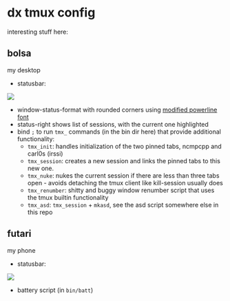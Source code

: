 # dx tmux config

interesting stuff here:

## bolsa

my desktop

* statusbar:

![](http://dump.dequis.org/KrfvB.png)

* window-status-format with rounded corners using [modified powerline font](http://dequis.org/PowerlineSymbols.otf)
* status-right shows list of sessions, with the current one highlighted
* bind `;` to run `tmx_` commands (in the bin dir here) that provide additional functionality:
    * `tmx_init`: handles initialization of the two pinned tabs, ncmpcpp and carl0s (irssi)
    * `tmx_session`: creates a new session and links the pinned tabs to this new one.
    * `tmx_nuke`: nukes the current session if there are less than three tabs open - avoids detaching the tmux client like kill-session usually does
    * `tmx_renumber`: shitty and buggy window renumber script that uses the tmux builtin functionality
    * `tmx_asd`: `tmx_session` + `mkasd`, see the asd script somewhere else in this repo

## futari

my phone

* statusbar:

![](http://dump.dequis.org/-D-6D.png)

* battery script (in `bin/batt`)
